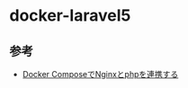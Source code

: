 # docker-laravel5

## 参考
- [Docker ComposeでNginxとphpを連携する
][link1]


[link1]:https://zukucode.com/2019/06/docker-compose-nginx-php.html
